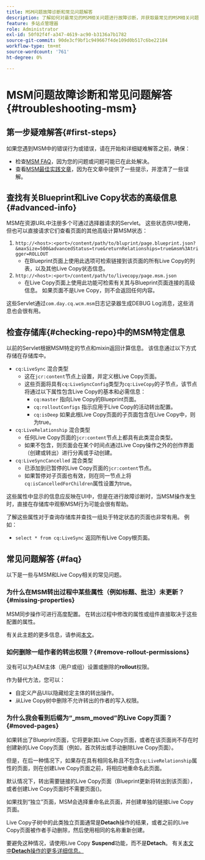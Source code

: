 ```yaml
---
title: MSM问题故障诊断和常见问题解答
description: 了解如何对最常见的MSM相关问题进行故障诊断，并获取最常见的MSM相关问题的答案。
feature: 多站点管理器
role: Administrator
exl-id: 50f02f4f-a347-4619-ac90-b3136a7b1782
source-git-commit: 90de3cf9bf1c949667f4de109d0b517c6be22184
workflow-type: tm+mt
source-wordcount: '761'
ht-degree: 0%

---
```


# MSM问题故障诊断和常见问题解答{#troubleshooting-msm}

## 第一步疑难解答{#first-steps}

如果您遇到MSM中的错误行为或错误，请在开始和详细疑难解答之前，确保：

* 检查[MSM FAQ](#faq)，因为您的问题或问题可能已在此处解决。
* 查看[MSM最佳实践文章](best-practices.md)，因为在文章中提供了一些提示，并澄清了一些误解。

## 查找有关Blueprint和Live Copy状态的高级信息{#advanced-info}

MSM在资源URL中注册多个可通过选择器请求的Servlet。 这些状态供UI使用，但也可以直接请求它们查看页面的其他高级计算MSM状态：

1. `http://<host>:<port>/content/path/to/bluprint/page.blueprint.json?&maxSize=500&advancedStatus=true&returnRelationships=true&msm%3Atrigger=ROLLOUT`
   * 在Blueprint页面上使用此选项可检索链接到该页面的所有Live Copy的列表，以及其他Live Copy状态信息。
1. `http://<host>:<port>/content/path/to/livecopy/page.msm.json`
   * 在Live Copy页面上使用此功能可检索有关其与Blueprint页面连接的高级信息。 如果页面不是Live Copy，则不会返回任何内容。

这些Servlet通过`com.day.cq.wcm.msm`日志记录器生成DEBUG Log消息，这些消息也会很有用。

## 检查存储库{#checking-repo}中的MSM特定信息

以前的Servlet根据MSM特定的节点和mixin返回计算信息。 该信息通过以下方式存储在存储库中。

* `cq:LiveSync` 混合类型
   * 这在`jcr:content`节点上设置，并定义根Live Copy页面。
   * 这些页面将具有`cq:LiveSyncConfig`类型为`cq:LiveCopy`的子节点，该节点将通过以下属性包含Live Copy的基本和必需信息：
      * `cq:master` 指向Live Copy的Blueprint页面。
      * `cq:rolloutConfigs` 指示应用于Live Copy的活动转出配置。
      * `cq:isDeep` 如果此根Live Copy页面的子页面包含在Live Copy中，则为true。
* `cq:LiveRelationship` 混合类型
   * 任何Live Copy页面的`jcr:content`节点上都具有此类混合类型。
   * 如果不包含，则页面会在某个时间点通过Live Copy操作之外的创作界面（创建或转出）进行分离或手动创建。
* `cq:LiveSyncCancelled` 混合类型
   * 已添加到已暂停的Live Copy页面的`jcr:content`节点。
   * 如果暂停对子页面也有效，则在同一节点上将`cq:isCancelledForChildren`属性设置为true。

这些属性中显示的信息应反映在UI中，但是在进行故障诊断时，当MSM操作发生时，直接在存储库中观察MSM行为可能会很有帮助。

了解这些属性对于查询存储库并查找一组处于特定状态的页面也非常有用。 例如：

* `select * from cq:LiveSync` 返回所有Live Copy根页面。

## 常见问题解答 {#faq}

以下是一些与MSM和Live Copy相关的常见问题。

### 为什么在MSM转出过程中某些属性（例如标题、批注）未更新？{#missing-properties}

MSM同步操作可进行高度配置。 在转出过程中修改的属性或组件直接取决于这些配置的属性。

有关此主题的更多信息，请参阅[本文](best-practices.md)。

### 如何删除一组作者的转出权限？{#remove-rollout-permissions}

没有可以为AEM主体（用户或组）设置或删除的&#x200B;**rollout**&#x200B;权限。

作为替代方法，您可以：

* 自定义产品UI以隐藏给定主体的转出操作。
* 从Live Copy树中删除不允许转出的作者的写入权限。

### 为什么我会看到后缀为“_msm_moved”的Live Copy页面？{#moved-pages}

如果转出了Blueprint页面，它将更新其Live Copy页面，或者在该页面尚不存在时创建新的Live Copy页面（例如，首次转出或手动删除Live Copy页面）。

但是，在后一种情况下，如果存在具有相同名称且不包含`cq:LiveRelationship`属性的页面，则在创建Live Copy页面之前，将相应地重命名此页面。

默认情况下，转出需要链接的Live Copy页面（Blueprint更新将转出到该页面），或者创建Live Copy页面时不需要页面()。

如果找到“独立”页面，MSM会选择重命名此页面，并创建单独的链接Live Copy页面。

Live Copy子树中的此类独立页面通常是&#x200B;**Detach**&#x200B;操作的结果，或者之前的Live Copy页面被作者手动删除，然后使用相同的名称重新创建。

要避免这种情况，请使用Live Copy **Suspend**&#x200B;功能，而不是&#x200B;**Detach**。 有关[本文中&#x200B;**Detach**&#x200B;操作的更多详细信息。](creating-live-copies.md)
